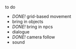 to do
- *DONE!* grid-based movement
- bring in objects
- *DONE!* bring in npcs
- dialogue
- *DONE!* camera follow
- sound

